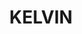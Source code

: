 ---
lastmod: '2025-04-06T06:05:20+00:00'
latitude: -31.046117
layout: suburb
longitude: 150.199154
postcode: '2380'
state: NSW
title: KELVIN
url: /nsw/kelvin/
---